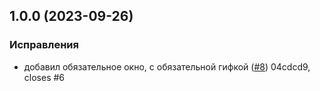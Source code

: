 ## 1.0.0 (2023-09-26)


### Исправления

* добавил обязательное окно, с обязательной гифкой ([#8](https://github.com/shizand/statapp/issues/8)) 04cdcd9, closes #6
